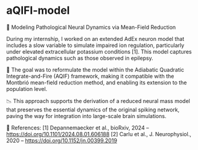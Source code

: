 # aQIFI-model

🔬 Modeling Pathological Neural Dynamics via Mean-Field Reduction

During my internship, I worked on an extended AdEx neuron model that includes a slow variable to simulate impaired ion regulation, particularly under elevated extracellular potassium conditions [1]. This model captures pathological dynamics such as those observed in epilepsy.

🧠 The goal was to reformulate the model within the Adiabatic Quadratic Integrate-and-Fire (AQIF) framework, making it compatible with the Montbrió mean-field reduction method, and enabling its extension to the population level.

📉 This approach supports the derivation of a reduced neural mass model that preserves the essential dynamics of the original spiking network, paving the way for integration into large-scale brain simulations.

🔗 References:
[1] Depannemaecker et al., bioRxiv, 2024 – https://doi.org/10.1101/2024.08.01.606188
[2] Carlu et al., J. Neurophysiol., 2020 – https://doi.org/10.1152/jn.00399.2019
